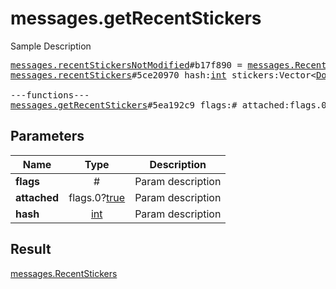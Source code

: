 # messages.getRecentStickers

Sample Description

<pre>
<a href="../constructor/messages.recentStickersNotModified.md">messages.recentStickersNotModified</a>#b17f890 = <a href="../type/messages.RecentStickers.md">messages.RecentStickers</a>;
<a href="../constructor/messages.recentStickers.md">messages.recentStickers</a>#5ce20970 hash:<a href="../type/int.md">int</a> stickers:Vector&lt;<a href="../type/Document.md">Document</a>&gt; = <a href="../type/messages.RecentStickers.md">messages.RecentStickers</a>;

---functions---
<a href="../method/messages.getRecentStickers.md">messages.getRecentStickers</a>#5ea192c9 flags:# attached:flags.0?<a href="../type/true.md">true</a> hash:<a href="../type/int.md">int</a> = <a href="../type/messages.RecentStickers.md">messages.RecentStickers</a>;
</pre>
## Parameters

| Name | Type | Description |
|------|:----:|-------------|
| **flags** | # | Param description |
| **attached** | flags.0?<a href="../type/true.md">true</a> | Param description |
| **hash** | <a href="../type/int.md">int</a> | Param description |

## Result

<a href="../type/messages.RecentStickers.md">messages.RecentStickers</a>

